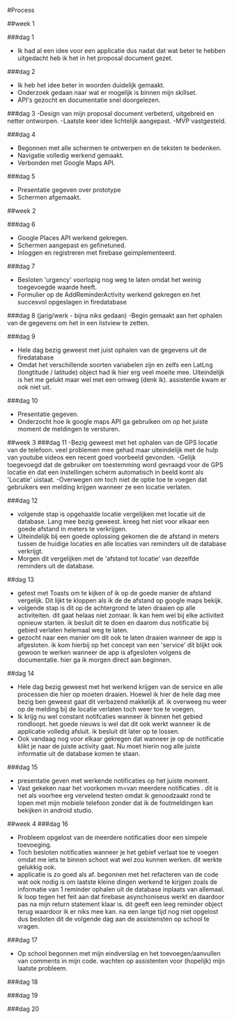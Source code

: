 #Process

##week 1

###dag 1
- Ik had al een idee voor een applicatie dus nadat dat wat beter te hebben uitgedacht heb ik het in het proposal document gezet.

###dag 2
- Ik heb het idee beter in woorden duidelijk gemaakt.
- Onderzoek gedaan naar wat er mogelijk is binnen mijn skillset.
- API's gezocht en documentatie snel doorgelezen.

###dag 3
-Design van mijn proposal document verbeterd, uitgebreid en netter ontworpen.
-Laatste keer idee lichtelijk aangepast.
-MVP vastgesteld.

###dag 4
- Begonnen met alle schermen te ontwerpen en de teksten te bedenken.
- Navigatie volledig werkend gemaakt.
- Verbonden met Google Maps API.

###dag 5
- Presentatie gegeven over prototype
- Schermen afgemaakt.

##week 2

###dag 6
- Google Places API werkend gekregen.
- Schermen aangepast en gefinetuned.
- Inloggen en registreren met firebase geimplementeerd.

###dag 7
- Besloten 'urgency' voorlopig nog weg te laten omdat het weinig toegevoegde waarde heeft.
- Formulier op de AddReminderActivity werkend gekregen en het succesvol opgeslagen in firedatabase

###dag 8 (jarig/werk - bijna niks gedaan)
-Begin gemaakt aan het ophalen van de gegevens om het in een listview te zetten.

###dag 9
- Hele dag bezig geweest met juist ophalen van de gegevens uit de firedatabase
- Omdat het verschillende soorten variabelen zijn en zelfs een LatLng (longtitude / latitude) object had ik hier erg veel moeite mee. Uiteindelijk is het me gelukt maar wel met een omweg (denk ik).
assistentie kwam er ook niet uit.

###dag 10
- Presentatie gegeven.
- Onderzocht hoe ik google maps API ga gebruiken om op het juiste moment de meldingen te versturen.

##week 3
###dag 11
-Bezig geweest met het ophalen van de GPS locatie van de telefoon. veel problemen mee gehad maar uiteindelijk met de hulp van youtube videos een recent goed voorbeeld gevonden.
-Gelijk toegevoegd dat de gebruiker om toestemming word gevraagd voor de GPS locatie en dat een instellingen scherm automatisch in beeld komt als 'Locatie' uistaat.
-Overwegen om toch niet de optie toe te voegen dat gebruikers een melding krijgen wanneer ze een locatie verlaten.

###dag 12
- volgende stap is opgehaalde locatie vergelijken met locatie uit de database. Lang mee bezig geweest. kreeg het niet voor elkaar een goede afstand in meters te verkrijgen.
- Uiteindelijk bij een goede oplossing gekomen die de afstand in meters tussen de huidige locaties en alle locaties van reminders uit de database verkrijgt.
- Morgen dit vergelijken met de 'afstand tot locatie' van dezelfde reminders uit de database.

##dag 13
- getest met Toasts om te kijken of ik op de goede manier de afstand vergelijk. Dit lijkt te kloppen als ik de de afstand op google maps bekijk.
- volgende stap is dit op de achtergrond te laten draaien op alle activiteiten. dit gaat helaas niet zomaar. Ik kan hem wel bij elke activiteit opnieuw starten. ik besluit dit te doen en daarom dus notificatie bij gebied verlaten helemaal weg te laten.
- gezocht naar een manier om dit ook te laten draaien wanneer de app is afgesloten. ik kom hierbij op het concept van een 'service' dit blijkt ook gewoon te werken wanneer de app is afgesloten volgens de documentatie. hier ga ik morgen direct aan beginnen.

##dag 14
- Hele dag bezig geweest met het werkend krijgen van de service en alle processen die hier op moeten draaien. Hoewel ik hier de hele dag mee bezig ben geweest gaat dit verbazend makkelijk af. ik overweeg nu weer op de melding bij de locatie verlaten toch weer toe te voegen.
- Ik krijg nu wel constant notifcaties wanneer ik binnen het gebied rondloopt. het goede nieuws is wel dat dit ook werkt wanneer ik de applicatie volledig afsluit. ik besluit dit later op te lossen.
- Ook vandaag nog voor elkaar gekregen dat wanneer je op de notificatie klikt je naar de juiste activity gaat. Nu moet hierin nog alle juiste informatie uit de database komen te staan.
 
###dag 15
- presentatie geven met werkende notificaties op het juiste moment.
- Vast gekeken naar het voorkomen m=van meerdere notificaties . dit is net als voorhee erg vervelend testen omdat ik genoodzaakt rond te lopen met mijn mobiele telefoon zonder dat ik de foutmeldingen kan bekijken in android studio.

##week 4
###dag 16
- Probleem opgelost van de meerdere notificaties door een simpele toevoeging.
- Toch besloten notificaties wanneer je het gebief verlaat toe te voegen omdat me iets te binnen schoot wat wel zou kunnen werken. dit werkte gelukkig ook.
- applicatie is zo goed als af. begonnen met het refacteren van de code wat ook nodig is om laatste kleine dingen werkend te kirjgen zoals de informatie van 1 reminder ophalen uit de database inplaats van allemaal.  
Ik loop tegen het feit aan dat firebase asynchoniseus werkt en daardoor pas na mijn return statement klaar is. dit geeft een leeg reminder object terug waardoor ik er niks mee kan. na een lange tijd nog niet opgelost dus besloten dit de volgende dag aan de assistensten op school te vragen.

###dag 17
- Op school begonnen met mijn eindverslag en het toevoegen/aanvullen van comments in mijn code. wachten op assistenten voor (hopelijk) mijn laatste probleem.

###dag 18

###dag 19

###dag 20

